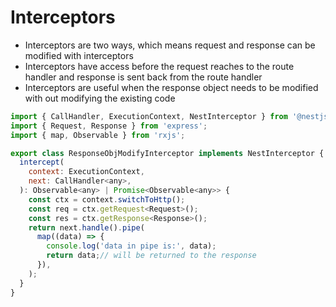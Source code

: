 # Interceptors

* Interceptors are two ways, which means request and response can be modified with interceptors
* Interceptors have access before the request reaches to the route handler and response is sent back from the route handler
* Interceptors are useful when the response object needs to be modified with out modifying the existing code
```javascript
import { CallHandler, ExecutionContext, NestInterceptor } from '@nestjs/common';
import { Request, Response } from 'express';
import { map, Observable } from 'rxjs';

export class ResponseObjModifyInterceptor implements NestInterceptor {
  intercept(
    context: ExecutionContext,
    next: CallHandler<any>,
  ): Observable<any> | Promise<Observable<any>> {
    const ctx = context.switchToHttp();
    const req = ctx.getRequest<Request>();
    const res = ctx.getResponse<Response>();
    return next.handle().pipe(
      map((data) => {
        console.log('data in pipe is:', data);
        return data;// will be returned to the response
      }),
    );
  }
}

```